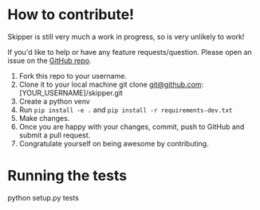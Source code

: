 # How to contribute!

Skipper is still very much a work in progress, so is very unlikely to work!

If you'd like to help or have any feature requests/question. Please open an issue on the [GitHub repo](https://github.com/cameronmaske/skipper/).

1. Fork this repo to your username.
2. Clone it to your local machine git clone git@github.com:[YOUR_USERNAME]/skipper.git
3. Create a python venv
4. Run `pip install -e .` and `pip install -r requirements-dev.txt`
5. Make changes.
6. Once you are happy with your changes, commit, push to GitHub and submit a pull request.
7. Congratulate yourself on being awesome by contributing.


# Running the tests

python setup.py tests
